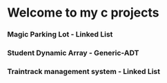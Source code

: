 # Welcome to my c projects

### Magic Parking Lot - Linked List

### Student Dynamic Array - Generic-ADT

### Traintrack management system - Linked List
